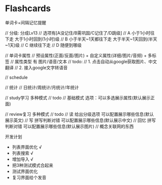 # Flashcards
单词卡+间隔记忆提醒


// 分级: 分成Lv13
// 选项有[A没记住/B需巩固/C记住了/D跳级]
// A 小于1小时往下走 大于1小时回到(1小时)级
// B 小于半天~1天都往下走 大于半天~1天回到(半天~1天)级
// C 继续往下走
// D 随便到哪级


// 单词卡属性
// 预设属性(正面/反面/图片) + 自定义属性(详细/图片/音频) + 多标签
// 属性类型 有 图片/语音/文本
// todo: 
// 1. 点击自动从google获取图片、中文翻译
// 2. 接入google文字转语音


// schedule

// 统计
// 日统计/周统计/月统计/年统计


// study学习 多种模式
// todo
// 基础模式 选项：可以多选展示属性(默认展示正面)

// review复习 多种模式
// todo
// 读 给出分级选项 可以配置展示哪些信息(默认展示英文)
// 写 拼写判断对错 可以配置展示哪些信息(默认展示中文)
// 回忆 拼写判断对错 可以配置展示哪些信息(默认展示图片)
// 概念关联网的东西



开发计划

- 列表界面优化 √
- 列表搜索 √
- 增加导入 √
- 把3种测试模式合起来
- 测试界面优化
- 复习界面给个发音